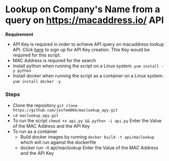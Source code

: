 # Lookup on Company's Name from a query on https://macaddress.io/ API

__Requirement__
- API Key is required in order to achieve API query on macaddress lookup API. Click [here](https://macaddress.io/signup) to sign up for API Key creation. This Key would be required for this script.
- MAC Address is required for the search
- Install python when running the script on a Linux system. ``yum install -y python``
- Install docker when running the script as a container on a Linux system. `yum install docker -y`

### Steps ###
- Clone the repository `git clone https://github.com/josfem004/maclookup_apy.git`
- `cd maclookup_apy.git`
- To run the script 
  `chmod +x api.py && python -i api.py` 
  Enter the Value of the MAC Address and the API Key
- To run as a container
  - Build docker images by running `docker build -t api/maclookup` which will run against the dockerfile
  - docker run -it api/maclookup
  Enter the Value of the MAC Address and the API Key
